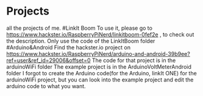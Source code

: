 # Projects
all the projects of me.
#LinkIt Boom
To use it, please go to https://www.hackster.io/RaspberryPiNerd/linkitboom-0fef2e , to check out the description.
Only use the code of the LinkItBoom folder
#Arduino&Android
Find the hackster.io project on https://www.hackster.io/RaspberryPiNerd/arduino-and-android-39b9ee?ref=user&ref_id=29006&offset=0
The code for that project is in the arduinoWiFi folder
The example project is in the ArduinoVoltMeterAndroid folder
I forgot to create the Arduino code(for the Arduino, linkIt ONE) for the arduinoWiFi project, but you can look into the example project and edit the arduino code to what you want.


